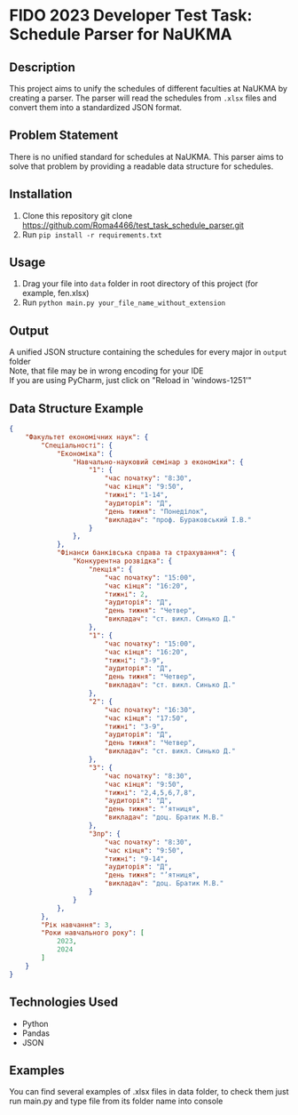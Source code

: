 # FIDO 2023 Developer Test Task: Schedule Parser for NaUKMA

## Description

This project aims to unify the schedules of different faculties at NaUKMA by creating a parser. The parser will read the
schedules from `.xlsx` files and convert them into a standardized JSON format.

## Problem Statement

There is no unified standard for schedules at NaUKMA. This parser aims to solve that problem by providing a readable
data structure for schedules.

## Installation

1. Clone this repository
   git clone https://github.com/Roma4466/test_task_schedule_parser.git
2. Run `pip install -r requirements.txt`

## Usage

1. Drag your file into `data` folder in root directory of this project (for example, fen.xlsx)
2. Run `python main.py your_file_name_without_extension`

## Output

A unified JSON structure containing the schedules for every major in `output` folder<br>
Note, that file may be in wrong encoding for your IDE<br>
If you are using PyCharm, just click on "Reload in 'windows-1251'"

## Data Structure Example

```json
{
    "Факультет економічних наук": {
        "Спеціальності": {
            "Економіка": {
                "Навчально-науковий семінар з економіки": {
                    "1": {
                        "час початку": "8:30",
                        "час кінця": "9:50",
                        "тижні": "1-14",
                        "аудиторія": "Д",
                        "день тижня": "Понеділок",
                        "викладач": "проф. Бураковський І.В."
                    }
                },
            },
            "Фінанси банківська справа та страхування": {
                "Конкурентна розвідка": {
                    "лекція": {
                        "час початку": "15:00",
                        "час кінця": "16:20",
                        "тижні": 2,
                        "аудиторія": "Д",
                        "день тижня": "Четвер",
                        "викладач": "ст. викл. Синько Д."
                    },
                    "1": {
                        "час початку": "15:00",
                        "час кінця": "16:20",
                        "тижні": "3-9",
                        "аудиторія": "Д",
                        "день тижня": "Четвер",
                        "викладач": "ст. викл. Синько Д."
                    },
                    "2": {
                        "час початку": "16:30",
                        "час кінця": "17:50",
                        "тижні": "3-9",
                        "аудиторія": "Д",
                        "день тижня": "Четвер",
                        "викладач": "ст. викл. Синько Д."
                    },
                    "3": {
                        "час початку": "8:30",
                        "час кінця": "9:50",
                        "тижні": "2,4,5,6,7,8",
                        "аудиторія": "Д",
                        "день тижня": "’ятниця",
                        "викладач": "доц. Братик М.В."
                    },
                    "3пр": {
                        "час початку": "8:30",
                        "час кінця": "9:50",
                        "тижні": "9-14",
                        "аудиторія": "Д",
                        "день тижня": "’ятниця",
                        "викладач": "доц. Братик М.В."
                    }
                }
            },
        },
        "Рік навчання": 3,
        "Роки навчального року": [
            2023,
            2024
        ]
    }
}
```

## Technologies Used

+ Python
+ Pandas
+ JSON

## Examples

You can find several examples of .xlsx files in data folder, to check them just run main.py and type file from its
folder name into console 
